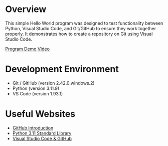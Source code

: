 # Overview

This simple Hello World program was designed to test functionality between Python, Visual Studio Code, and Git/GitHub to ensure they work together properly. It demonstrates how to create a repository on Git using Visual Studio Code.

[Program Demo Video](https://www.loom.com/share/93d114dc4aad4cfca6ce6feb61dcd2cd?sid=efdfd51d-6674-4214-87f8-223c856ded8c)

# Development Environment

* Git / GitHub (version 2.42.0.windows.2)
* Python (version 3.11.9)
* VS Code (version 1.93.1)

# Useful Websites

* [GitHub Introduction](https://github.com/skills/introduction-to-github)
* [Python 3.11 Standard Library](https://docs.python.org/3.11/library/index.html)
* [Visual Studio Code & GitHub](https://code.visualstudio.com/docs/sourcecontrol/overview)